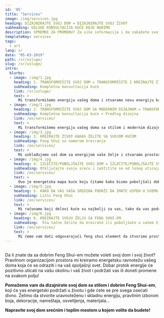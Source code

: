 ```yaml
---
id: '05'
title: "Services"
image: /img/services.jpg
heading: DIZAJNIRAJTE SVOJ DOM = DIZAJNIRAJTE SVOJ ŽIVOT
subheading: USLUGE KONSULTACIJA KUĆE KOJE NUDIMO
description: SPREMNI ZA PROMENU? Za više informacija i da zakažete svoju konsultaciju molimo kontaktirajte nas i preuzmite našu Brošuru usluga. Mi smo srećni da vam pomognemo!
templateKey: services
tags:
  - art
lang: sr
date: "05-03-2019"
path: /sr/usluge/
slug: /sr/usluge/
intro:
  blurbs:
  - image: /img/1.jpg
    heading: 1. TRANSFORMIŠITE SVOJ DOM = TRANSFORMIŠITE I KREIRAJTE ŽIVOT KAKAV ŽELITE
    subheading: Kompletna konsultacija kuće 
    link: /sr/usluge/
    text: >
      Mi transformišemo energiju vašeg doma i stvaramo novu energiju kako bi se vaš željeni život manifestovao.
  - image: /img/2.jpg
    heading: 2. TRANSFORMIŠITE SVOJ DOM SA MODERNIM DIZAJNOM = TRANSFORMIŠITE I KREIRAJTE ŽIVOT KAKAV ŽELITE
    subheading: Kompletna konsultacija kuće + Predlog dizajna
    link: /en/services/
    text: >
      Mi transformišemo energiju vašeg doma sa stilom i modernim dizajnom i stvaramo novu energiju kako bi se vaš željeni život manifestovao.
  - image: /img/3.jpg
    heading: 3. KREIRAJTE ŽIVOT KAKAV ŽELITE SA SVOJOM KUĆOM
    subheading: Feng Shui sa namerom kreiranja
    link: /en/services/
    text: > 
      Mi usklađujemo vaš dom sa energijom vaše želje i stvaramo prostor za ispunjavanje vaših želja.
  - image: /img/4.jpg
    heading: 4. IZLEČITE/POBOLJŠAJTE SVOJ DOM = IZLEČITE/POBOLJŠAJTE SVOJ ŽIVOT
    subheading: Otključajte svoju sreću i zaštitite se od lošeg uticaja
    link: /en/services/
    text: >
      Ovo je energetska mapa kuće koju čitamo kako bismo poboljšali dobru energiju a izlečili i potisnuli lošu energiju kuće.
  - image: /img/5.jpg
    heading: 5. KAKO DA VAS VAŠA SREDINA PODRŽI DA IMATE USPEH U SVEMU
    subheading: Lični Feng Shui
    link: /en/services/
    text: >
      Mi računamo koji delovi kuće su najbolji za vas, tako da vas podrže i donesu sreću u svemu što radite.
  - image: /img/6.jpg
    heading: 6. KREIRAJTE SVOJU ŽELJU SA FENG SHUI-EM
    subheading:  Šta tačno želite da kreirate ili poboljšate u vašem životu?
    link: /en/services/
    text: >
      Mi ćemo vam dati odgovarajući feng shui element da stvorimo prostor i energiju da se vaša želja manifestuje. 
---
```


##
Da li znate da sa dobrim Feng Shui-em možete voleti svoj dom i svoj život? Pravilnom organizacijom prostora mi kreiramo energetsku ravnotežu vašeg doma koja će se odraziti i na vaš spoljašnji svet. Dobar protok energije će pozitivno uticati na vašu okolinu i vaš život i podržati vas ili doneti promene na svakom polju!


<b>Pomažemo vam da dizajnirate svoj dom sa stilom i dobrim Feng Shui-em</b>, koji će vas energetski podržati u životu i gde ćete se pre svega osećati divno. Želimo da stvorite uravnoteženu i skladnu energiju, pravilnim izborom boja, dekoracije, nameštaja, osvetljenja, materijala...



<b>Napravite svoj dom srećnim i toplim mestom u kojem volite da budete!</b>
